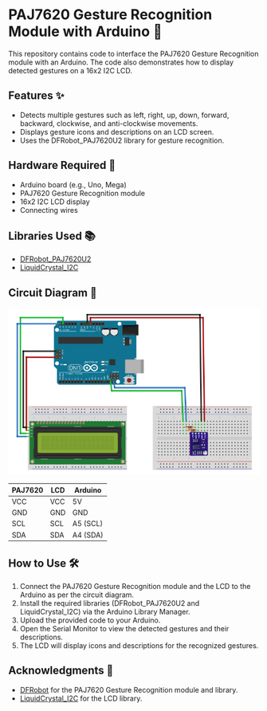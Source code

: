 # PAJ7620 Gesture Recognition Module with Arduino 🚀

This repository contains code to interface the PAJ7620 Gesture Recognition module with an Arduino. The code also demonstrates how to display detected gestures on a 16x2 I2C LCD.

## Features ✨
- Detects multiple gestures such as left, right, up, down, forward, backward, clockwise, and anti-clockwise movements.
- Displays gesture icons and descriptions on an LCD screen.
- Uses the DFRobot_PAJ7620U2 library for gesture recognition.

## Hardware Required 🔧
- Arduino board (e.g., Uno, Mega)
- PAJ7620 Gesture Recognition module
- 16x2 I2C LCD display
- Connecting wires

## Libraries Used 📚
- [DFRobot_PAJ7620U2](https://github.com/DFRobot/DFRobot_PAJ7620U2)
- [LiquidCrystal_I2C](https://github.com/johnrickman/LiquidCrystal_I2C)

## Circuit Diagram 🔌

![Circuit Diagram](https://github.com/Circuit-Digest/PAJ7620-Gesture-Recognition-Module-Interfacing-with-Arduino-Uno/blob/main/Circuit%20Diagram.png)

| PAJ7620 | LCD    | Arduino |
|---------|--------|---------|
| VCC     | VCC    | 5V      |
| GND     | GND    | GND     |
| SCL     | SCL    | A5 (SCL)|
| SDA     | SDA    | A4 (SDA)|


## How to Use 🛠️
1. Connect the PAJ7620 Gesture Recognition module and the LCD to the Arduino as per the circuit diagram.
2. Install the required libraries (DFRobot_PAJ7620U2 and LiquidCrystal_I2C) via the Arduino Library Manager.
3. Upload the provided code to your Arduino.
4. Open the Serial Monitor to view the detected gestures and their descriptions.
5. The LCD will display icons and descriptions for the recognized gestures.



## Acknowledgments 🙌
- [DFRobot](https://www.dfrobot.com/) for the PAJ7620 Gesture Recognition module and library.
- [LiquidCrystal_I2C](https://github.com/johnrickman/LiquidCrystal_I2C) for the LCD library.
